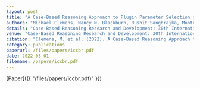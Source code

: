 ```yaml
---
layout: post
title: "A Case-Based Reasoning Approach to Plugin Parameter Selection in Vocal Audio Production"
authors: "Michael Clemens, Nancy N. Blackburn, Rushit Sanghrajka, Monthir Ali, M. Gardone, Shilpa Thomas, Hunter Finney, and Rogelio E. Cardona-Rivera"
details: "Case-Based Reasoning Research and Development: 30th International Conference, ICCBR 2022, 2022."
venue: "Case-Based Reasoning Research and Development: 30th International Conference, ICCBR 2022."
citation: "Clemens, M. et al. (2022). A Case-Based Reasoning Approach to Plugin Parameter Selection in Vocal Audio Production. In: Keane, M.T., Wiratunga, N. (eds) Case-Based Reasoning Research and Development. ICCBR 2022. Lecture Notes in Computer Science(), vol 13405. Springer, Cham. https://doi.org/10.1007/978-3-031-14923-8_23"
category: publications
paperurl: /files/papers/iccbr.pdf
date: 2022-03-01
filename: /papers/iccbr.pdf
---
```


[Paper]({{ "/files/papers/iccbr.pdf)" }})
